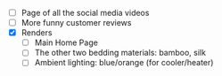 - [ ] Page of all the social media videos
- [ ] More funny customer reviews
- [x] Renders
  - [ ] Main Home Page
  - [ ] The other two bedding materials: bamboo, silk
  - [ ] Ambient lighting: blue/orange (for cooler/heater)
